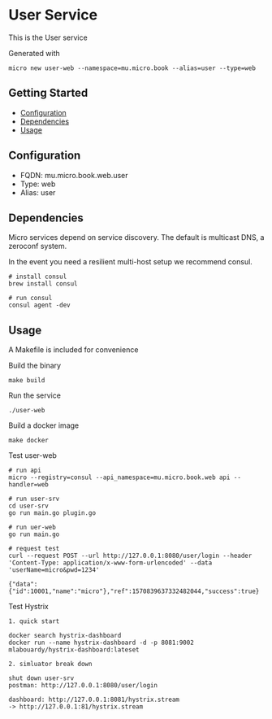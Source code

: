 # User Service

This is the User service

Generated with

```
micro new user-web --namespace=mu.micro.book --alias=user --type=web
```

## Getting Started

- [Configuration](#configuration)
- [Dependencies](#dependencies)
- [Usage](#usage)

## Configuration

- FQDN: mu.micro.book.web.user
- Type: web
- Alias: user

## Dependencies

Micro services depend on service discovery. The default is multicast DNS, a zeroconf system.

In the event you need a resilient multi-host setup we recommend consul.

```
# install consul
brew install consul

# run consul
consul agent -dev
```

## Usage

A Makefile is included for convenience

Build the binary

```
make build
```

Run the service
```
./user-web
```

Build a docker image
```
make docker
```

Test user-web

```
# run api
micro --registry=consul --api_namespace=mu.micro.book.web api --handler=web

# run user-srv
cd user-srv
go run main.go plugin.go

# run uer-web
go run main.go

# request test
curl --request POST --url http://127.0.0.1:8080/user/login --header 'Content-Type: application/x-www-form-urlencoded' --data 'userName=micro&pwd=1234'

{"data":{"id":10001,"name":"micro"},"ref":1570839637332482044,"success":true}

```

Test Hystrix
```
1. quick start 

docker search hystrix-dashboard
docker run --name hystrix-dashboard -d -p 8081:9002 mlabouardy/hystrix-dashboard:lateset

2. simluator break down

shut down user-srv
postman: http://127.0.0.1:8080/user/login

dashboard: http://127.0.0.1:8081/hystrix.stream
-> http://127.0.0.1:81/hystrix.stream


```